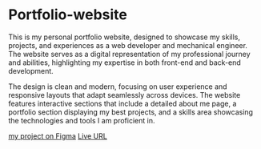 # Portfolio-website

This is my personal portfolio website, designed to showcase my skills, projects, and experiences as a web developer and mechanical engineer. The website serves as a digital representation of my professional journey and abilities, highlighting my expertise in both front-end and back-end development.

The design is clean and modern, focusing on user experience and responsive layouts that adapt seamlessly across devices. The website features interactive sections that include a detailed about me page, a portfolio section displaying my best projects, and a skills area showcasing the technologies and tools I am proficient in.


[my project on Figma](https://www.figma.com/design/Lq5SZ0eWisSXLtnzg62o5W/Untitled?node-id=0-1&p=f&t=hg7fH2UOPTsRMIGE-0)
[Live URL](https://ahmadaljabareen.github.io/Portfolio-website/)